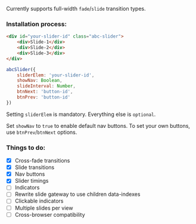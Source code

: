 Currently supports full-width `fade`/`slide` transition types.

### Installation process:
```html
<div id="your-slider-id" class="abc-slider">
    <div>Slide-1</div>
    <div>Slide-2</div>
    <div>Slide-3</div>
</div>
```

```javascript
abcSlider({
    sliderElem: 'your-slider-id',
    showNav: Boolean,
    slideInterval: Number,
    btnNext: 'button-id',
    btnPrev: 'button-id'
})
```
Setting `sliderElem` is mandatory. Everything else is `optional`.

Set `showNav` to `true` to enable default nav buttons. To set your own buttons, use `btnPrev`/`btnNext` options.

### Things to do:
- [x] Cross-fade transitions
- [x] Slide transitions
- [x] Nav buttons
- [x] Slider timings
- [ ] Indicators
- [ ] Rewrite slide gateway to use children data-indexes
- [ ] Clickable indicators
- [ ] Multiple slides per view
- [ ] Cross-browser compatibility